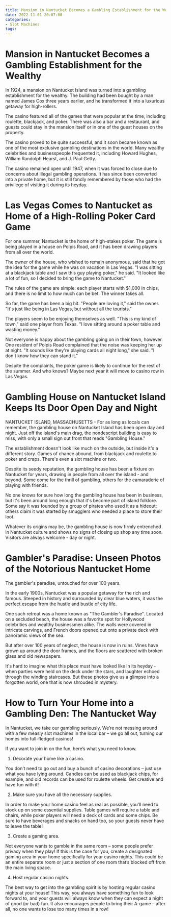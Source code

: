 ```yaml
---
title: Mansion in Nantucket Becomes a Gambling Establishment for the Wealthy 
date: 2022-11-01 20:07:00
categories:
- Slot Machines
tags:
---
```



#  Mansion in Nantucket Becomes a Gambling Establishment for the Wealthy 

In 1924, a mansion on Nantucket Island was turned into a gambling establishment for the wealthy. The building had been bought by a man named James Cox three years earlier, and he transformed it into a luxurious getaway for high-rollers.

The casino featured all of the games that were popular at the time, including roulette, blackjack, and poker. There was also a bar and a restaurant, and guests could stay in the mansion itself or in one of the guest houses on the property.

The casino proved to be quite successful, and it soon became known as one of the most exclusive gambling destinations in the world. Many wealthy celebrities and businesspeople frequented it, including Howard Hughes, William Randolph Hearst, and J. Paul Getty.

The casino remained open until 1947, when it was forced to close due to concerns about illegal gambling operations. It has since been converted into a private home, but it is still fondly remembered by those who had the privilege of visiting it during its heyday.

#  Las Vegas Comes to Nantucket as Home of a High-Rolling Poker Card Game 

For one summer, Nantucket is the home of high-stakes poker. The game is being played in a house on Polpis Road, and it has been drawing players from all over the world.

The owner of the house, who wished to remain anonymous, said that he got the idea for the game while he was on vacation in Las Vegas. "I was sitting at a blackjack table and I saw this guy playing poker," he said. "It looked like a lot of fun, so I decided to bring the game to Nantucket."

The rules of the game are simple: each player starts with $1,000 in chips, and there is no limit to how much can be bet. The winner takes all.

So far, the game has been a big hit. "People are loving it," said the owner. "It's just like being in Las Vegas, but without all the tourists."

The players seem to be enjoying themselves as well. "This is my kind of town," said one player from Texas. "I love sitting around a poker table and wasting money."

Not everyone is happy about the gambling going on in their town, however. One resident of Polpis Road complained that the noise was keeping her up at night. "It sounds like they're playing cards all night long," she said. "I don't know how they can stand it."

Despite the complaints, the poker game is likely to continue for the rest of the summer. And who knows? Maybe next year it will move to casino row in Las Vegas.

#  Gambling House on Nantucket Island Keeps Its Door Open Day and Night 

NANTUCKET ISLAND, MASSACHUSETTS - For as long as locals can remember, the gambling house on Nantucket Island has been open day and night. Just off the island's main drag, the nondescript building is easy to miss, with only a small sign out front that reads "Gambling House."

The establishment doesn't look like much on the outside, but inside it's a different story. Games of chance abound, from blackjack and roulette to poker and craps. There's even a slot machine or two.

Despite its seedy reputation, the gambling house has been a fixture on Nantucket for years, drawing in people from all over the island - and beyond. Some come for the thrill of gambling, others for the camaraderie of playing with friends.

No one knows for sure how long the gambling house has been in business, but it's been around long enough that it's become part of island folklore. Some say it was founded by a group of pirates who used it as a hideout; others claim it was started by smugglers who needed a place to store their loot.

Whatever its origins may be, the gambling house is now firmly entrenched in Nantucket culture and shows no signs of closing up shop any time soon. Visitors are always welcome - day or night.

#  Gambler's Paradise: Unseen Photos of the Notorious Nantucket Home 

The gambler's paradise, untouched for over 100 years.

In the early 1900s, Nantucket was a popular getaway for the rich and famous. Steeped in history and surrounded by clear blue waters, it was the perfect escape from the hustle and bustle of city life.

One such retreat was a home known as "The Gambler's Paradise". Located on a secluded beach, the house was a favorite spot for Hollywood celebrities and wealthy businessmen alike. The walls were covered in intricate carvings, and French doors opened out onto a private deck with panoramic views of the sea.

But after over 100 years of neglect, the house is now in ruins. Vines have grown up around the door frames, and the floors are scattered with broken glass and old newspapers.

It's hard to imagine what this place must have looked like in its heyday - when parties were held on the deck under the stars, and laughter echoed through the winding staircases. But these photos give us a glimpse into a forgotten world, one that is now shrouded in mystery.

#  How to Turn Your Home into a Gambling Den: The Nantucket Way

In Nantucket, we take our gambling seriously. We’re not messing around with a few measly slot machines in the local bar – we go all out, turning our homes into full-fledged casinos!

If you want to join in on the fun, here’s what you need to know.

1. Decorate your home like a casino.

You don’t need to go out and buy a bunch of casino decorations – just use what you have lying around. Candles can be used as blackjack chips, for example, and old records can be used for roulette wheels. Get creative and have fun with it!

2. Make sure you have all the necessary supplies.

In order to make your home casino feel as real as possible, you’ll need to stock up on some essential supplies. Table games will require a table and chairs, while poker players will need a deck of cards and some chips. Be sure to have beverages and snacks on hand too, so your guests never have to leave the table!

3. Create a gaming area.

Not everyone wants to gamble in the same room – some people prefer privacy when they play! If this is the case for you, create a designated gaming area in your home specifically for your casino nights. This could be an entire separate room or just a section of one room that’s blocked off from the main living space.


4. Host regular casino nights.

The best way to get into the gambling spirit is by hosting regular casino nights at your house! This way, you always have something fun to look forward to, and your guests will always know when they can expect a night of good (or bad) fun. It also encourages people to bring their A-game – after all, no one wants to lose too many times in a row!